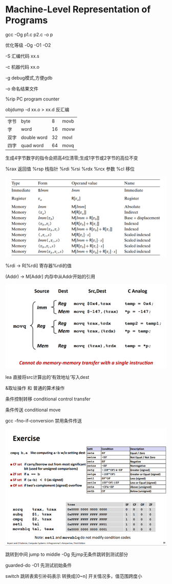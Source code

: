 # Machine-Level Representation of Programs

gcc -Og p1.c p2.c -o p

优化等级 -Og -O1 -O2

-S 汇编代码 xx.s

-c 机器代码 xx.o

-g debug模式,方便gdb

-o 命名结果文件

%rip PC program counter

objdump -d xx.o > xx.d 反汇编



| | | | |
| - | - | - | - |
| 字节 | byte | 8 | movb |
| 字 | word | 16 | movw |
| 双字 | double word | 32 | movl |
| 四字 | quad word | 64 | movq |



生成4字节数字的指令会把高4位清零;生成1字节或2字节的高位不变



%rax 返回值
%rsp 栈指针
%rdi %rsi %rdx %rcx 参数
%cl  移位

![操作数格式](./操作数格式.png)



%rdi -> R[%rdi] 寄存器%rdi的值

(Addr) -> M[Addr] 内存中从Addr开始的引用



![movq](./movq.png)



lea 直接将src计算出的‘有效地址’写入dest

&取址操作 和 普通的算术操作



条件控制转移 conditional control transfer

条件传送     conditional move

gcc -fno-if-conversion 禁用条件传送



![exercise_control](./exercise_control.png)


跳转到中间 jump to middle -Og 先jmp无条件跳转到测试部分

guarded-do -O1 先测试初始条件

switch 跳转表索引补码表示 转换成[0~n]
开关情况多，值范围跨度小
